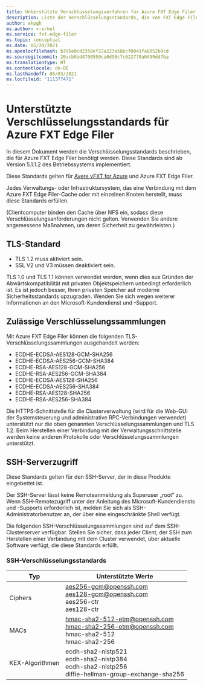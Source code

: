 ```yaml
---
title: Unterstützte Verschlüsselungsverfahren für Azure FXT Edge Filer
description: Liste der Verschlüsselungsstandards, die von FXT Edge Filer-Clustern verwendet werden.
author: ekpgh
ms.author: v-erkel
ms.service: fxt-edge-filer
ms.topic: conceptual
ms.date: 05/20/2021
ms.openlocfilehash: b395e0cd2358ef22a223a58bcf8041fa8052b9cd
ms.sourcegitcommit: 20acb9ad4700559ca0d98c7c622770a0499dd7ba
ms.translationtype: HT
ms.contentlocale: de-DE
ms.lasthandoff: 06/03/2021
ms.locfileid: "111377471"
---
```

# <a name="supported-encryption-standards-for-azure-fxt-edge-filer"></a>Unterstützte Verschlüsselungsstandards für Azure FXT Edge Filer

In diesem Dokument werden die Verschlüsselungsstandards beschrieben, die für Azure FXT Edge Filer benötigt werden. Diese Standards sind ab Version 5.1.1.2 des Betriebssystems implementiert.

Diese Standards gelten für [Avere vFXT for Azure](../avere-vfxt/index.yml) und Azure FXT Edge Filer.

Jedes Verwaltungs- oder Infrastruktursystem, das eine Verbindung mit dem Azure FXT Edge Filer-Cache oder mit einzelnen Knoten herstellt, muss diese Standards erfüllen.

(Clientcomputer binden den Cache über NFS ein, sodass diese Verschlüsselungsanforderungen nicht gelten. Verwenden Sie andere angemessene Maßnahmen, um deren Sicherheit zu gewährleisten.)

## <a name="tls-standard"></a>TLS-Standard

* TLS 1.2 muss aktiviert sein.
* SSL V2 und V3 müssen deaktiviert sein.

TLS 1.0 und TLS 1.1 können verwendet werden, wenn dies aus Gründen der Abwärtskompatibilität mit privaten Objektspeichern unbedingt erforderlich ist. Es ist jedoch besser, Ihren privaten Speicher auf moderne Sicherheitsstandards upzugraden. Wenden Sie sich wegen weiterer Informationen an den Microsoft-Kundendienst und -Support.

## <a name="permitted-cipher-suites"></a>Zulässige Verschlüsselungssammlungen

Mit Azure FXT Edge Filer können die folgenden TLS-Verschlüsselungssammlungen ausgehandelt werden:

* ECDHE-ECDSA-AES128-GCM-SHA256
* ECDHE-ECDSA-AES256-GCM-SHA384
* ECDHE-RSA-AES128-GCM-SHA256
* ECDHE-RSA-AES256-GCM-SHA384
* ECDHE-ECDSA-AES128-SHA256
* ECDHE-ECDSA-AES256-SHA384
* ECDHE-RSA-AES128-SHA256
* ECDHE-RSA-AES256-SHA384

Die HTTPS-Schnittstelle für die Clusterverwaltung (wird für die Web-GUI der Systemsteuerung und administrative RPC-Verbindungen verwendet) unterstützt nur die oben genannten Verschlüsselungssammlungen und TLS 1.2. Beim Herstellen einer Verbindung mit der Verwaltungsschnittstelle werden keine anderen Protokolle oder Verschlüsselungssammlungen unterstützt.

## <a name="ssh-server-access"></a>SSH-Serverzugriff

Diese Standards gelten für den SSH-Server, der in diese Produkte eingebettet ist.

Der SSH-Server lässt keine Remoteanmeldung als Superuser „root“ zu. Wenn SSH-Remotezugriff unter der Anleitung des Microsoft-Kundendiensts und -Supports erforderlich ist, melden Sie sich als SSH-Administratorbenutzer an, der über eine eingeschränkte Shell verfügt.

Die folgenden SSH-Verschlüsselungssammlungen sind auf dem SSH-Clusterserver verfügbar. Stellen Sie sicher, dass jeder Client, der SSH zum Herstellen einer Verbindung mit dem Cluster verwendet, über aktuelle Software verfügt, die diese Standards erfüllt.

### <a name="ssh-encryption-standards"></a>SSH-Verschlüsselungsstandards

| Typ | Unterstützte Werte |
|--|--|
| Ciphers | aes256-gcm@openssh.com</br> aes128-gcm@openssh.com</br> aes256-ctr</br> aes128-ctr |
| MACs | hmac-sha2-512-etm@openssh.com</br> hmac-sha2-256-etm@openssh.com</br> hmac-sha2-512</br> hmac-sha2-256 |
| KEX-Algorithmen | ecdh-sha2-nistp521</br> ecdh-sha2-nistp384</br> ecdh-sha2-nistp256</br> diffie-hellman-group-exchange-sha256 |
